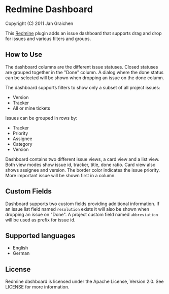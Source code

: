 Redmine Dashboard
=================

Copyright (C) 2011 Jan Graichen

This [Redmine](http://redmine.org) plugin adds an issue dashboard that supports 
drag and drop for issues and various filters and groups.


How to Use
----------

The dashboard columns are the different issue statuses. Closed statuses are 
grouped together in the "Done" column. A dialog where the done status can be 
selected will be shown when dropping an issue on the done column.

The dashboard supports filters to show only a subset of all project issues:
 - Version
 - Tracker
 - All or mine tickets

Issues can be grouped in rows by:
 - Tracker
 - Priority
 - Assignee
 - Category
 - Version

Dashboard contains two different issue views, a card view and a list view. Both
view modes show issue id, tracker, title, done ratio. Card view also shows 
assignee and version.
The border color indicates the issue priority. More important issue will be
shown first in a column.


Custom Fields
-------------

Dashboard supports two custom fields providing additional information.
If an issue list field named `resolution` exists it will also be shown 
when dropping an issue on "Done". A project custom field named `abbreviation` 
will be used as prefix for issue id.


Supported languages
-------------------
 - English
 - German


License
-------

Redmine dashboard is licensed under the Apache License, Version 2.0. 
See LICENSE for more information.
